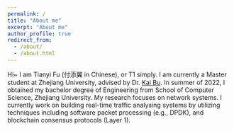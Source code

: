 ```yaml
---
permalink: /
title: "About me"
excerpt: "About me"
author_profile: true
redirect_from: 
  - /about/
  - /about.html
---
```


Hi~ I am Tianyi Fu (付添翼 in Chinese), or T1 simply. I am currently a Master student at Zhejiang University, advised by Dr. [Kai Bu](https://list.zju.edu.cn/kaibu/). In summer of 2022, I obtained my bachelor degree of Engineering from School of Computer Science, Zhejiang University. 
My research focuses on network systems. I currently work on building real-time traffic analysing systems by utilizing techniques including software packet processing (e.g., DPDK), and blockchain consensus protocols (Layer 1).
